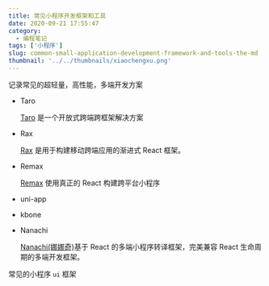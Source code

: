 ```yaml
---
title: 常见小程序开发框架和工具
date: 2020-09-21 17:55:47
category:
  - 编程笔记
tags: ['小程序']
slug: common-small-application-development-framework-and-tools-the-md
thumbnail: '../../thumbnails/xiaochengxu.png'
---
```


记录常见的超轻量，高性能，多端开发方案

- Taro

  [Taro](https://taro-docs.jd.com/taro/docs/README) 是一个开放式跨端跨框架解决方案

- Rax

  [Rax](https://rax.js.org/docs/guide/about) 是用于构建移动跨端应用的渐进式 React 框架。

- Remax

  [Remax](https://remaxjs.org/) 使用真正的 React 构建跨平台小程序

- uni-app

- kbone

- Nanachi

  [Nanachi(娜娜奇)](https://qunarcorp.github.io/anu/index.html)基于 React 的多端小程序转译框架，完美兼容 React 生命周期的多端开发框架。

常见的小程序 `ui` 框架
